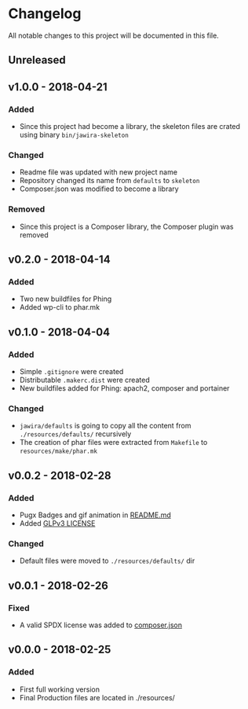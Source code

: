 Changelog
=========

All notable changes to this project will be documented in this file.

Unreleased
----------

v1.0.0 - 2018-04-21
-------------------

### Added

- Since this project had become a library, the skeleton files are crated using 
binary `bin/jawira-skeleton`

### Changed

- Readme file was updated with new project name
- Repository changed its name from `defaults` to `skeleton`
- Composer.json was modified to become a library

### Removed

- Since this project is a Composer library, the Composer plugin was removed

v0.2.0 - 2018-04-14
-------------------

### Added

- Two new buildfiles for Phing
- Added wp-cli to phar.mk

v0.1.0 - 2018-04-04
-------------------

### Added

- Simple `.gitignore` were created
- Distributable `.makerc.dist` were created
- New buildfiles added for Phing: apach2, composer and portainer

### Changed

- `jawira/defaults` is going to copy all the content from `./resources/defaults/` 
recursively
- The creation of phar files were extracted from `Makefile` to `resources/make/phar.mk`


v0.0.2 - 2018-02-28
-------------------

### Added

- Pugx Badges and gif animation in [README.md](./README.md)
- Added [GLPv3 LICENSE](resources/warehouse/LICENSE) 

### Changed

- Default files were moved to `./resources/defaults/` dir

v0.0.1 - 2018-02-26
-------------------

### Fixed

- A valid SPDX license was added to [composer.json](./composer.json)

v0.0.0 - 2018-02-25
-------------------

### Added

- First full working version
- Final Production files are located in ./resources/



<!---
Guiding Principles

    Changelogs are for humans, not machines.
    There should be an entry for every single version.
    The same types of changes should be grouped.
    Versions and sections should be linkable.
    The latest version comes first.
    The release date of each versions is displayed.
    Mention whether you follow Semantic Versioning.

Types of changes

    ### Added       for new features.
    ### Changed     for changes in existing functionality.
    ### Deprecated  for soon-to-be removed features.
    ### Removed     for now removed features.
    ### Fixed       for any bug fixes.
    ### Security    in case of vulnerabilities.
-->

